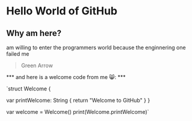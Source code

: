 # Hello World of GitHub
## Why am here?

am willing to enter the programmers world because the enginnering one failed me 
> Green Arrow
 
*** and here is a welcome code from me 😸: ***

`struct Welcome {

var printWelcome: String {
return "Welcome to GitHub"
}
}

var welcome = Welcome()
print(Welcome.printWelcome)`

